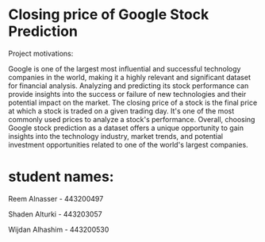 # Closing price of Google Stock Prediction

Project motivations:

<p>Google is one of the largest most influential and successful technology companies in the world, making it a highly relevant and significant dataset for financial analysis. Analyzing and predicting its stock performance can provide insights into the success or failure of new technologies and their potential impact on the market. The closing price of a stock is the final price at which a stock is traded on a given trading day. It's one of the most commonly used prices to analyze a stock's performance. Overall, choosing Google stock prediction as a dataset offers a unique opportunity to gain insights into the technology industry, market trends, and potential investment opportunities related to one of the world's largest companies.</p> 

# student names:

Reem Alnasser - 443200497

Shaden Alturki - 443203057

Wijdan Alhashim - 443200530




